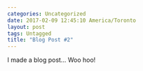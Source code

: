 ```yaml
---
categories: Uncategorized
date: 2017-02-09 12:45:10 America/Toronto
layout: post
tags: Untagged
title: "Blog Post #2"
---
```


I made a blog post&hellip; Woo hoo!
